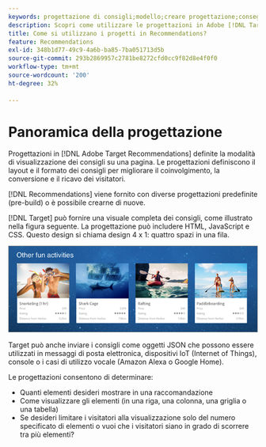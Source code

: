 ```yaml
---
keywords: progettazione di consigli;modello;creare progettazione;consegna;output
description: Scopri come utilizzare le progettazioni in Adobe [!DNL Target] Recommendations consente di definire la modalità di visualizzazione dei consigli su una pagina (1X4, 1X6, 2X2 e così via).
title: Come si utilizzano i progetti in Recommendations?
feature: Recommendations
exl-id: 348b1d77-49c9-4a6b-ba85-7ba051713d5b
source-git-commit: 293b2869957c2781be8272cfd0cc9f82d8e4f0f0
workflow-type: tm+mt
source-wordcount: '200'
ht-degree: 32%

---
```


# Panoramica della progettazione

Progettazioni in [!DNL Adobe Target Recommendations] definite la modalità di visualizzazione dei consigli su una pagina. Le progettazioni definiscono il layout e il formato dei consigli per migliorare il coinvolgimento, la conversione e il ricavo dei visitatori.

[!DNL Recommendations] viene fornito con diverse progettazioni predefinite (pre-build) o è possibile crearne di nuove.

[!DNL Target] può fornire una visuale completa dei consigli, come illustrato nella figura seguente. La progettazione può includere HTML, JavaScript e CSS. Questo design si chiama design 4 x 1: quattro spazi in una fila.

![immagine velocity_example](assets/velocity_example.png)

Target può anche inviare i consigli come oggetti JSON che possono essere utilizzati in messaggi di posta elettronica, dispositivi IoT (Internet of Things), console o i casi di utilizzo vocale (Amazon Alexa o Google Home).

Le progettazioni consentono di determinare:

* Quanti elementi desideri mostrare in una raccomandazione
* Come visualizzare gli elementi (in una riga, una colonna, una griglia o una tabella)
* Se desideri limitare i visitatori alla visualizzazione solo del numero specificato di elementi o vuoi che i visitatori siano in grado di scorrere tra più elementi?
